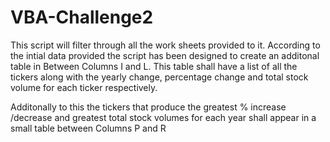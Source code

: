 # VBA-Challenge2

This script will filter through all the work sheets provided to it. 
According to the intial data provided the script has been designed to create an additonal table in Between Columns I and L.
This table shall have a list of all the tickers along with the yearly change, percentage change and total stock volume for each ticker respectively.

Additonally to this the tickers that produce the greatest % increase /decrease and greatest total stock volumes for each year shall appear in a small table 
between Columns P and R
